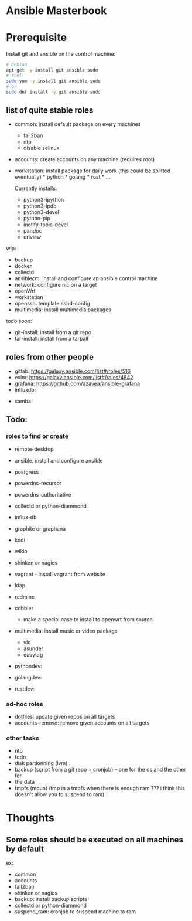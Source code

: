 # Ansible Masterbook

# Prerequisite

Install git and ansible on the control machine:
```bash
# Debian
apt-get -y install git ansible sudo
# rhel
sudo yum -y install git ansible sudo
# or
sudo dnf install -y git ansible sudo
```
## list of quite stable roles

* common: install default package on every machines
  * fail2ban
  * ntp
  * disable selinux
* accounts: create accounts on any machine (requires root)
* workstation: install package for daily work (this could be splitted eventually)
            * python
            * golang
            * rust
            * ...

    Currently installs:
    - python3-ipython
    - python3-ipdb
    - python3-devel
    - python-pip
    - inotify-tools-devel
    - pandoc
    - urlview

wip:
  * backup
  * docker
  * collectd
  * ansiblecm: install and configure an ansible control machine
  * network: configure nic on a target
  * openWrt
  * workstation
  * openssh: template sshd-config
  * multimedia: install multimedia packages

todo soon:
  * git-install: install from a git repo
  * tar-install: install from a tarball

## roles from other people
  * gitlab: https://galaxy.ansible.com/list#/roles/516
  * exim: https://galaxy.ansible.com/list#/roles/4842
  * grafana: https://github.com/azavea/ansible-grafana
  * influxdb:
  - samba

## Todo:

### roles to find or create
* remote-desktop
* ansible: install and configure ansible
* postgress
* powerdns-recursor
* powerdns-authoritative
* collectd or python-diammond
* influx-db
* graphite or graphana
* kodi
* wikia
* shinken or nagios
* vagrant - install vagrant from website
* ldap
* redmine
* cobbler
    - make a special  case to install to openwrt from source

* multimedia: install music or video package
    - vlc
    - asunder
    - easytag

* pythondev:
* golangdev:
* rustdev:

### ad-hoc roles
* dotfiles: update given repos on all targets
* accounts-remove: remove given accounts on all targets

### other tasks
*  ntp
*  fqdn
*  disk partionning (lvm)
*  backup (script from a git repo + cronjob) – one for the os and the other for
*  the data
*  tmpfs (mount /tmp in a tmpfs when there is enough ram ??? i think this doesn't allow
    you to suspend to ram)

# Thoughts

## Some roles should be executed on all machines by default
ex:
* common
* accounts
* fail2ban
* shinken or nagios
* backup: install backup scripts
* collectd or python-diammond
* suspend_ram: cronjob to suspend machine to ram
